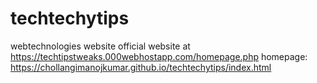 # techtechytips
webtechnologies website
official website at https://techtipstweaks.000webhostapp.com/homepage.php
homepage: https://chollangimanojkumar.github.io/techtechytips/index.html
